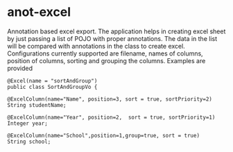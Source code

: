 # anot-excel
Annotation based excel export.
The application helps in creating excel sheet by just passing a list of POJO with proper annotations.
The data in the list will be compared with annotations in the class to create excel.
Configurations currently supported are filename, names of columns, position of columns, sorting and grouping the columns.
Examples are provided



	@Excel(name = "sortAndGroup")
	public class SortAndGroupVo {
  
	@ExcelColumn(name="Name", position=3, sort = true, sortPriority=2)
	String studentName;
	
	@ExcelColumn(name="Year", position=2,  sort = true, sortPriority=1)
	Integer year;
	
	@ExcelColumn(name="School",position=1,group=true, sort = true)
	String school;

